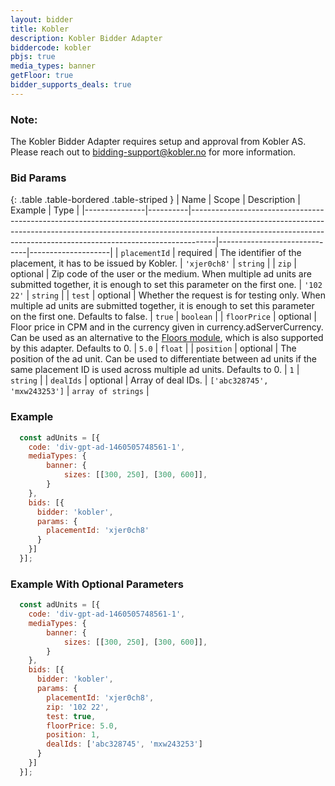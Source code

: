 ```yaml
---
layout: bidder
title: Kobler
description: Kobler Bidder Adapter
biddercode: kobler
pbjs: true
media_types: banner
getFloor: true
bidder_supports_deals: true
---
```


### Note:

The Kobler Bidder Adapter requires setup and approval from Kobler AS.
Please reach out to <bidding-support@kobler.no> for more information.

### Bid Params

{: .table .table-bordered .table-striped }
| Name          | Scope    | Description                                                                                                                                                                                                                                    | Example                      | Type               |
|---------------|----------|------------------------------------------------------------------------------------------------------------------------------------------------------------------------------------------------------------------------------------------------|------------------------------|--------------------|
| `placementId` | required | The identifier of the placement, it has to be issued by Kobler.                                                                                                                                                                                | `'xjer0ch8'`                 | `string`           |
| `zip`         | optional | Zip code of the user or the medium. When multiple ad units are submitted together, it is enough to set this parameter on the first one.                                                                                                        | `'102 22'`                   | `string`           |
| `test`        | optional | Whether the request is for testing only. When multiple ad units are submitted together, it is enough to set this parameter on the first one. Defaults to false.                                                                                | `true`                       | `boolean`          |
| `floorPrice`  | optional | Floor price in CPM and in the currency given in currency.adServerCurrency. Can be used as an alternative to the [Floors module](https://docs.prebid.org/dev-docs/modules/floors.html), which is also supported by this adapter. Defaults to 0. | `5.0`                        | `float`            |
| `position`    | optional | The position of the ad unit. Can be used to differentiate between ad units if the same placement ID is used across multiple ad units. Defaults to 0.                                                                                           | `1`                          | `string`           |
| `dealIds`     | optional | Array of deal IDs.                                                                                                                                                                                                                             | `['abc328745', 'mxw243253']` | `array of strings` |

### Example
```javascript
  const adUnits = [{
    code: 'div-gpt-ad-1460505748561-1',
    mediaTypes: {
        banner: {
            sizes: [[300, 250], [300, 600]],
        }
    },
    bids: [{
      bidder: 'kobler',
      params: {
        placementId: 'xjer0ch8'
      }
    }]
  }];
```

### Example With Optional Parameters
```javascript
  const adUnits = [{
    code: 'div-gpt-ad-1460505748561-1',
    mediaTypes: {
        banner: {
            sizes: [[300, 250], [300, 600]],
        }
    },
    bids: [{
      bidder: 'kobler',
      params: {
        placementId: 'xjer0ch8',
        zip: '102 22',
        test: true,
        floorPrice: 5.0,
        position: 1,
        dealIds: ['abc328745', 'mxw243253']
      }
    }]
  }];
```
